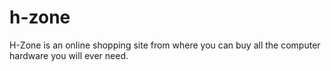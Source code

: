 # h-zone
H-Zone is an online shopping site from where you can buy all the computer hardware you will ever need. 
